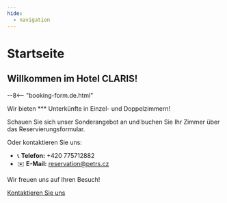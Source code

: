 ```yaml
---
hide:
  - navigation
---
```


# **Startseite**

## Willkommen im Hotel CLARIS!

--8<-- "booking-form.de.html"

Wir bieten *** Unterkünfte in Einzel- und Doppelzimmern!

Schauen Sie sich unser Sonderangebot an und buchen Sie Ihr Zimmer über das Reservierungsformular.

Oder kontaktieren Sie uns:

- 📞 **Telefon:** +420 775712882  
- ✉️ **E-Mail:** reservation@petrs.cz

Wir freuen uns auf Ihren Besuch!

[Kontaktieren Sie uns](05.contact.de.md)

